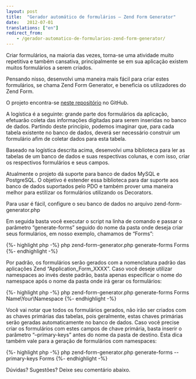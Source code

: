 ```yaml
---
layout: post
title:  "Gerador automático de formulários – Zend Form Generator"
date:   2012-07-01
translations: ["en"]
redirect_from:
    - /gerador-automatico-de-formularios-zend-form-generator/
---
```


<p class="intro"><span class="dropcap">C</span>riar formulários, na maioria das vezes, torna-se uma atividade muito repetitiva e também cansativa, principalmente se em sua aplicação existem muitos formulários a serem criados.</p>

Pensando nisso, desenvolvi uma maneira mais fácil para criar estes formulários, se chama Zend Form Generator, e beneficia os utilizadores do Zend Form.

O projeto encontra-se [neste repositório][zend-form-generator] no GitHub.

A logística é a seguinte: grande parte dos formulários da aplicação, efetuarão coleta das informações digitadas para serem inseridas no banco de dados. Partindo deste princípio, podemos imaginar que, para cada tabela existente no banco de dados, deverá ser necessário construir um formulário afim de coletar dados para esta tabela.

Baseado na logística descrita acima, desenvolvi uma biblioteca para ler as tabelas de um banco de dados e suas respectivas colunas, e com isso, criar os respectivos formulários e seus campos.

Atualmente o projeto dá suporte para banco de dados MySQL e PostgreSQL. O objetivo é estender essa biblioteca para dar suporte aos banco de dados suportados pelo PDO e também prover uma maneira melhor para estilizar os formulários utilizando os Decorators.

Para usar é fácil, configure o seu banco de dados no arquivo zend-form-generator.php

Em seguida basta você executar o script na linha de comando e passar o parâmetro “generate-forms” seguido do nome da pasta onde deseja criar seus formulários, em nosso exemplo, chamamos de “Forms”:

{%- highlight php -%}
php zend-form-generator.php generate-forms Forms
{%- endhighlight -%}

Por padrão, os formulários serão gerados com a nomenclatura padrão das aplicações Zend “Application_Form_XXXX”. Caso você deseje utilizar namespaces ao invés deste padrão, basta apenas especificar o nome do namespace após o nome da pasta onde irá gerar os formulários:

{%- highlight php -%}
php zend-form-generator.php generate-forms Forms Name\Your\Namespace
{%- endhighlight -%}

Você vai notar que todos os formulários gerados, não irão ser criados com as chaves primárias das tabelas, pois geralmente, estas chaves primárias serão geradas automaticamente no banco de dados. Caso você precise criar os formulários com estes campos de chave primária, basta inserir o parâmetro “–primary-keys” antes do nome da pasta de destino. Esta dica também vale para a geração de formulários com namespaces:

{%- highlight php -%}
php zend-form-generator.php generate-forms --primary-keys Forms
{%- endhighlight -%}

Dúvidas? Sugestões? Deixe seu comentário abaixo.

[zend-form-generator]: https://github.com/ionixjunior/zend-form-generator